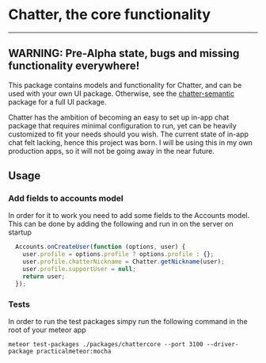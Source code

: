 
# Chatter, the core functionality
---

## WARNING: Pre-Alpha state, bugs and missing functionality everywhere!

This package contains models and functionality for Chatter, and can be used with your own UI package. Otherwise, see the [chatter-semantic]() package for a full UI package.

Chatter has the ambition of becoming an easy to set up in-app chat package that requires minimal configuration to run, yet can be heavily customized to fit your needs should you wish. The current state of in-app chat felt lacking, hence this project was born. I will be using this in my own production apps, so it will not be going away in the near future.

## Usage

### Add fields to accounts model

In order for it to work you need to add some fields to the Accounts model. This can be done by adding the following and run in on the server on startup

```javascript
  Accounts.onCreateUser(function (options, user) {
    user.profile = options.profile ? options.profile : {};
    user.profile.chatterNickname = Chatter.getNickname(user);
    user.profile.supportUser = null;
    return user;
  });
```

### Tests

In order to run the test packages simpy run the following command in the root of your meteor app

```
meteor test-packages ./packages/chattercore --port 3100 --driver-package practicalmeteor:mocha
```
